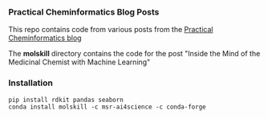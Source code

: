 ### Practical Cheminformatics Blog Posts

This repo contains code from various posts from the [Practical Cheminformatics blog](https://practicalcheminformatics.blogspot.com)

The **molskill** directory contains the code for the post "Inside the Mind of the Medicinal Chemist with Machine Learning"
### Installation
```
pip install rdkit pandas seaborn 
conda install molskill -c msr-ai4science -c conda-forge
```

